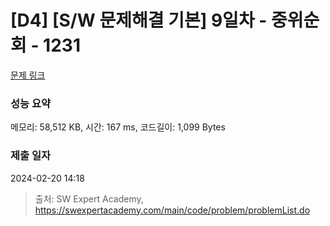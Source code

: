 # [D4] [S/W 문제해결 기본] 9일차 - 중위순회 - 1231 

[문제 링크](https://swexpertacademy.com/main/code/problem/problemDetail.do?contestProbId=AV140YnqAIECFAYD) 

### 성능 요약

메모리: 58,512 KB, 시간: 167 ms, 코드길이: 1,099 Bytes

### 제출 일자

2024-02-20 14:18



> 출처: SW Expert Academy, https://swexpertacademy.com/main/code/problem/problemList.do